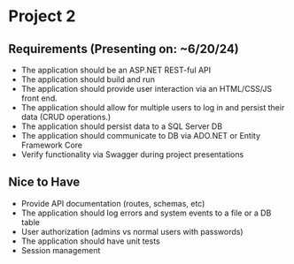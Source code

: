 # Project 2

## Requirements (Presenting on: ~6/20/24)

- The application should be an ASP.NET REST-ful API
- The application should build and run
- The application should provide user interaction via an HTML/CSS/JS front end.
- The application should allow for multiple users to log in and persist their data (CRUD operations.)
- The application should persist data to a SQL Server DB
- The application should communicate to DB via ADO.NET or Entity Framework Core
- Verify functionality via Swagger during project presentations

## Nice to Have

- Provide API documentation (routes, schemas, etc)
- The application should log errors and system events to a file or a DB table
- User authorization (admins vs normal users with passwords)
- The application should have unit tests
- Session management
